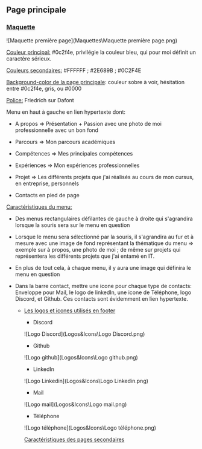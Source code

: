 ## Page principale

### <u>Maquette</u>



![Maquette première page](Maquettes\Maquette première page.png)

<u>Couleur principal:</u> #0c2f4e, privilégie la couleur bleu, qui pour moi définit un caractère sérieux.

<u>Couleurs secondaires:</u> #FFFFFF ; #2E689B ; #0C2F4E

<u>Background-color de la page principale</u>: couleur sobre à voir, hésitation entre #0c2f4e, gris, ou #0000

<u>Police:</u> Friedrich sur Dafont

Menu en haut à gauche en lien hypertexte dont:

- A propos => Présentation + Passion avec une photo de moi professionnelle avec un bon fond
- Parcours => Mon parcours académiques
- Compétences => Mes principales compétences
- Expériences => Mon expériences professionnelles
- Projet => Les différents projets que j'ai réalisés au cours de mon cursus, en entreprise, personnels

- Contacts en pied de page

<u>Caractéristiques du menu:</u>

- Des menus rectangulaires défilantes de gauche à droite qui s'agrandira lorsque la souris sera sur le menu en question
- Lorsque le menu sera sélectionné par la souris, il s'agrandira au fur et à mesure avec une image de fond représentant la thématique du menu => exemple sur à propos, une photo de moi ; de même sur projets qui représentera les différents projets que j'ai entamé en IT.

- En plus de tout cela, à chaque menu, il y aura une image qui définira le menu en question 

- Dans la barre contact, mettre une icone pour chaque type de contacts: Enveloppe pour Mail, le logo de linkedIn, une icone de Téléphone, logo Discord, et Github. Ces contacts sont évidemment en lien hypertexte.

  - <u>Les logos et icones utilisés en footer</u>

    - Discord

    ![Logo Discord](Logos&Icons\Logo Discord.png)

    - Github

    ![Logo github](Logos&Icons\Logo github.png)

    - LinkedIn

    

    ![Logo Linkedin](Logos&Icons\Logo Linkedin.png)

    - Mail

    ![Logo mail](Logos&Icons\Logo mail.png)

    - Téléphone

    ![Logo téléphone](Logos&Icons\Logo téléphone.png)

    <u>Caractéristiques des pages secondaires</u>